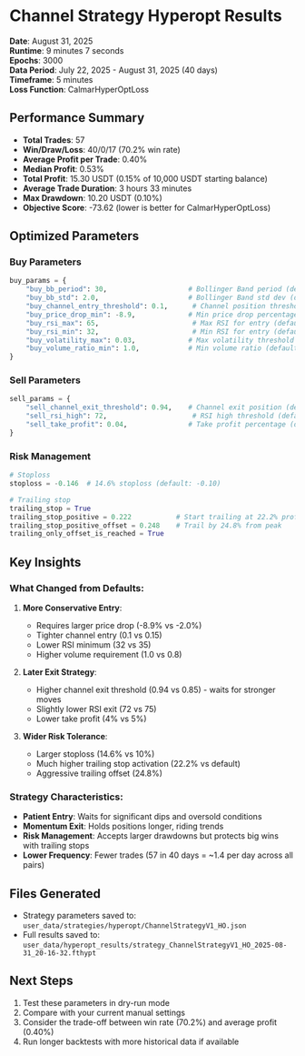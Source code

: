 # Channel Strategy Hyperopt Results
**Date**: August 31, 2025  
**Runtime**: 9 minutes 7 seconds  
**Epochs**: 3000  
**Data Period**: July 22, 2025 - August 31, 2025 (40 days)  
**Timeframe**: 5 minutes  
**Loss Function**: CalmarHyperOptLoss  

## Performance Summary
- **Total Trades**: 57
- **Win/Draw/Loss**: 40/0/17 (70.2% win rate)
- **Average Profit per Trade**: 0.40%
- **Median Profit**: 0.53%
- **Total Profit**: 15.30 USDT (0.15% of 10,000 USDT starting balance)
- **Average Trade Duration**: 3 hours 33 minutes
- **Max Drawdown**: 10.20 USDT (0.10%)
- **Objective Score**: -73.62 (lower is better for CalmarHyperOptLoss)

## Optimized Parameters

### Buy Parameters
```python
buy_params = {
    "buy_bb_period": 30,                    # Bollinger Band period (default: 20)
    "buy_bb_std": 2.0,                      # Bollinger Band std dev (default: 2.0)
    "buy_channel_entry_threshold": 0.1,      # Channel position threshold (default: 0.15)
    "buy_price_drop_min": -8.9,             # Min price drop percentage (default: -2.0)
    "buy_rsi_max": 65,                       # Max RSI for entry (default: 65)
    "buy_rsi_min": 32,                       # Min RSI for entry (default: 35)
    "buy_volatility_max": 0.03,             # Max volatility threshold (default: 0.05)
    "buy_volume_ratio_min": 1.0,            # Min volume ratio (default: 0.8)
}
```

### Sell Parameters
```python
sell_params = {
    "sell_channel_exit_threshold": 0.94,    # Channel exit position (default: 0.85)
    "sell_rsi_high": 72,                     # RSI high threshold (default: 75)
    "sell_take_profit": 0.04,               # Take profit percentage (default: 0.05)
}
```

### Risk Management
```python
# Stoploss
stoploss = -0.146  # 14.6% stoploss (default: -0.10)

# Trailing stop
trailing_stop = True
trailing_stop_positive = 0.222           # Start trailing at 22.2% profit
trailing_stop_positive_offset = 0.248    # Trail by 24.8% from peak
trailing_only_offset_is_reached = True
```

## Key Insights

### What Changed from Defaults:
1. **More Conservative Entry**: 
   - Requires larger price drop (-8.9% vs -2.0%)
   - Tighter channel entry (0.1 vs 0.15)
   - Lower RSI minimum (32 vs 35)
   - Higher volume requirement (1.0 vs 0.8)

2. **Later Exit Strategy**:
   - Higher channel exit threshold (0.94 vs 0.85) - waits for stronger moves
   - Slightly lower RSI exit (72 vs 75)
   - Lower take profit (4% vs 5%)

3. **Wider Risk Tolerance**:
   - Larger stoploss (14.6% vs 10%)
   - Much higher trailing stop activation (22.2% vs default)
   - Aggressive trailing offset (24.8%)

### Strategy Characteristics:
- **Patient Entry**: Waits for significant dips and oversold conditions
- **Momentum Exit**: Holds positions longer, riding trends
- **Risk Management**: Accepts larger drawdowns but protects big wins with trailing stops
- **Lower Frequency**: Fewer trades (57 in 40 days = ~1.4 per day across all pairs)

## Files Generated
- Strategy parameters saved to: `user_data/strategies/hyperopt/ChannelStrategyV1_HO.json`
- Full results saved to: `user_data/hyperopt_results/strategy_ChannelStrategyV1_HO_2025-08-31_20-16-32.fthypt`

## Next Steps
1. Test these parameters in dry-run mode
2. Compare with your current manual settings
3. Consider the trade-off between win rate (70.2%) and average profit (0.40%)
4. Run longer backtests with more historical data if available
